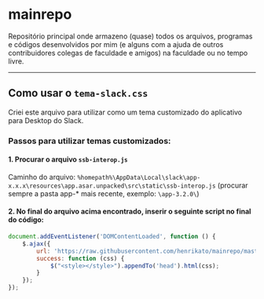 # mainrepo

Repositório principal onde armazeno (quase) todos os arquivos, programas e códigos desenvolvidos por mim (e alguns com a ajuda de outros contribuidores colegas de faculdade e amigos) na faculdade ou no tempo livre.

------------------------------------------------------------------------------------------------------------------------------------------
## Como usar o `tema-slack.css`
Criei este arquivo para utilizar como um tema customizado do aplicativo para Desktop do Slack.
### Passos para utilizar temas customizados:
#### 1. Procurar o arquivo `ssb-interop.js`
   Caminho do arquivo: `%homepath%\AppData\Local\slack\app-x.x.x\resources\app.asar.unpacked\src\static\ssb-interop.js`
   (procurar sempre a pasta app-* mais recente, exemplo: `\app-3.2.0\`)

#### 2. No final do arquivo acima encontrado, inserir o seguinte script no final do código:
```javascript
document.addEventListener('DOMContentLoaded', function () {
    $.ajax({
        url: 'https://raw.githubusercontent.com/henrikato/mainrepo/master/tema-slack.css',
        success: function (css) {
            $("<style></style>").appendTo('head').html(css);
        }
    });
});
```
 
